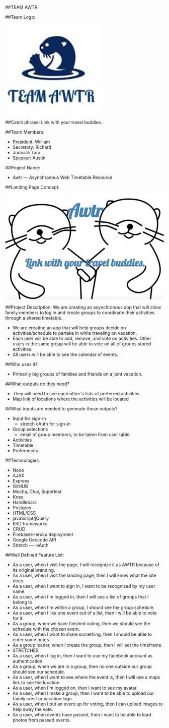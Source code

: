 ##TEAM AWTR

##Team Logo:

![Team Logo](./assets/TeamAWTR.png)

##Catch phrase:  Link with your travel buddies.

##Team Members:
* President:  William
* Secretary:  Richard
* Judicial:   Tara
* Speaker:    Austin

##Project Name:
* Awtr — Asynchronous Web Timetable Resource

##Landing Page Concept:

![Landing Page](./assets/awtrApp.png)

##Project Description:
    We are creating an asynchronous app that will allow family members to log in and create groups to coordinate their activities through a shared timetable.  
* We are creating an app that will help groups decide on activities/schedule to partake in while traveling on vacation.
* Each user will be able to add, remove, and vote on activities.  Other users in the same group will be able to vote on all of groups stored activities.
* All users will be able to see the calendar of events.

##Who uses it?
* Primarily big groups of families and friends on a joint vacation.

##What outputs do they need?
* They will need to see each other's lists of preferred activities
* Map link of locations where the activities will be located

##What inputs are needed to generate those outputs?
* Input for sign-in
    * stretch oAuth for sign-in
* Group selections
    * email of group members, to be taken from user table
* Activities
* Timetable
* Preferences

##Technologies:
* Node
* AJAX
* Express
* GitHUB
* Mocha, Chai, Supertest
* Knex
* Handlebars
* Postgres
* HTML/CSS
* javaScript/jQuery
* ERD frameworks
* CRUD
* Firebase/Heroku deployment
* Google Geocode API
* Stretch --- oAuth

##Well Defined Feature List:
* As a user, when I visit the page, I will recognize it as AWTR because of its original branding.
* As a user, when I visit the landing page, then I will know what the site does.
* As a user, when I want to sign in, I want to be recognized by my user name.
* As a user, when I'm logged in, then I will see a list of groups that I belong to.
* As a user, when I'm within a group, I should see the group schedule.
* As a user, when I like one event out of a list, then I will be able to vote for it.
* As a group, when we have finished voting, then we should see the schedule with the chosen event.
* As a user, when I want to share something, then I should be able to enter some notes.
* As a group leader, when I create the group, then I will set the timeframe.
* STRETCHES
* As a user, when I log in, then I want to use my facebook account as authentication.
* As a group, when we are in a group, then no one outside our group should see our schedule.
* As a user, when I want to see where the event is, then I will use a maps link to see the location.
* As a user, when I'm logged on, then I want to see my avatar.
* As a user, when I make a group, then I want to be able to upload our family crest or vacation logo.
* As a user, when I put an event up for voting, then I can upload images to help sway the vote.
* As a user, when events have passed, then I want to be able to load photos from passed events.
